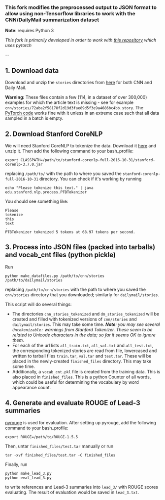 ### This fork modifies the preprocessed output to JSON format to allow using non-Tensorflow libraries to work with the CNN/DailyMail summarization dataset
**Note**: requires Python 3

*This fork is primarily developed in order to work with [this repository](https://github.com/ChenRocks/fast_abs_rl) which uses pytorch*

-- 

## 1. Download data
Download and unzip the `stories` directories from [here](http://cs.nyu.edu/~kcho/DMQA/) for both CNN and Daily Mail. 

**Warning:** These files contain a few (114, in a dataset of over 300,000) examples for which the article text is missing - see for example `cnn/stories/72aba2f58178f2d19d3fae89d5f3e9a4686bc4bb.story`. The [PyTorch code](https://github.com/ChenRocks/fast_abs_rl) works fine with it unless in an extreme case such that all data sampled in a batch is empty.

## 2. Download Stanford CoreNLP
We will need Stanford CoreNLP to tokenize the data. Download it [here](https://stanfordnlp.github.io/CoreNLP/) and unzip it. Then add the following command to your bash_profile:
```
export CLASSPATH=/path/to/stanford-corenlp-full-2016-10-31/stanford-corenlp-3.7.0.jar
```
replacing `/path/to/` with the path to where you saved the `stanford-corenlp-full-2016-10-31` directory. You can check if it's working by running
```
echo "Please tokenize this text." | java edu.stanford.nlp.process.PTBTokenizer
```
You should see something like:
```
Please
tokenize
this
text
.
PTBTokenizer tokenized 5 tokens at 68.97 tokens per second.
```
## 3. Process into JSON files (packed into tarballs) and vocab_cnt files (python pickle)
Run
```
python make_datafiles.py /path/to/cnn/stories /path/to/dailymail/stories
```
replacing `/path/to/cnn/stories` with the path to where you saved the `cnn/stories` directory that you downloaded; similarly for `dailymail/stories`.

This script will do several things:
* The directories `cnn_stories_tokenized` and `dm_stories_tokenized` will be created and filled with tokenized versions of `cnn/stories` and `dailymail/stories`. This may take some time. ***Note**: you may see several `Untokenizable:` warnings from Stanford Tokenizer. These seem to be related to Unicode characters in the data; so far it seems OK to ignore them.*
* For each of the url lists `all_train.txt`, `all_val.txt` and `all_test.txt`, the corresponding tokenized stories are read from file, lowercased and written to tarball files `train.tar`, `val.tar` and `test.tar`. These will be placed in the newly-created `finished_files` directory. This may take some time.
* Additionally, a `vocab_cnt.pkl` file is created from the training data. This is also placed in `finished_files`. This is a python Counter of all words, which could be useful for determining the vocabulary by word appearance count.

## 4. Generate and evaluate ROUGE of Lead-3 summaries
[pyrouge](https://github.com/bheinzerling/pyrouge/) is used for evaluation.
After setting up pyrouge, add the following command to your bash_profile:
```
export ROUGE=/path/to/ROUGE-1.5.5
```

Then, untar `finished_files/test.tar` manually or run
```
tar -xvf finished_files/test.tar -C finished_files
```

Finally, run
```
python make_lead_3.py
python eval_lead_3.py
```
to write references and Lead-3 summaries into `lead_3/` with ROUGE scores evaluating. The result of evaluation would be saved in `lead_3.txt`.
